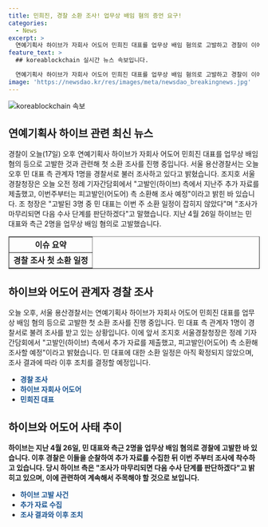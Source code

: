 ```yaml
---
title: 민희진, 경찰 소환 조사! 업무상 배임 혐의 증언 요구!
categories:
  - News
excerpt: >
  연예기획사 하이브가 자회사 어도어 민희진 대표를 업무상 배임 혐의로 고발하고 경찰이 이에 대한 조사를 진행 중입니다. 서울 용산경찰서는 민 대표 측 관계자 1명을 오늘 오후 소환 조사하고, 경찰청은 추가 자료 제출 후 피고발인 소환 예정이라 밝혀졌습니다. 이에 대한 조사가 마무리되면 다음 수사 단계를 판단할 예정입니다. (150자)
feature_text: >
  ## koreablockchain 실시간 뉴스 속보입니다.

  연예기획사 하이브가 자회사 어도어 민희진 대표를 업무상 배임 혐의로 고발하고 경찰이 이에 대한 조사를 진행 중입니다. 서울 용산경찰서는 민 대표 측 관계자 1명을 오늘 오후 소환 조사하고, 경찰청은 추가 자료 제출 후 피고발인 소환 예정이라 밝혀졌습니다. 이에 대한 조사가 마무리되면 다음 수사 단계를 판단할 예정입니다. (150자)
image: 'https://newsdao.kr/res/images/meta/newsdao_breakingnews.jpg'
---
```


<p><img src="https://newsdao.kr/res/images/meta/newsdao_breakingnews.jpg" alt="koreablockchain 속보" /></p>

<h2 data-ke-size="size26">연예기획사 하이브 관련 최신 뉴스</h2>

<p data-ke-size="size16">경찰이 오늘(17일) 오후 연예기획사 하이브가 자회사 어도어 민희진 대표를 업무상 배임 혐의 등으로 고발한 것과 관련해 첫 소환 조사를 진행 중입니다. 서울 용산경찰서는 오늘 오후 민 대표 측 관계자 1명을 경찰서로 불러 조사하고 있다고 밝혔습니다. 조지호 서울경찰청장은 오늘 오전 정례 기자간담회에서 "고발인(하이브) 측에서 지난주 추가 자료를 제출했고, 이번주부터는 피고발인(어도어) 측 소환해 조사 예정"이라고 밝힌 바 있습니다. 조 청장은 "고발된 3명 중 민 대표는 이번 주 소환 일정이 잡히지 않았다"며 "조사가 마무리되면 다음 수사 단계를 판단하겠다"고 말했습니다. 지난 4월 26일 하이브는 민 대표와 측근 2명을 업무상 배임 혐의로 고발했습니다.</p>

<table style="width: 100%;" border="1">
<tbody>
<tr>
<td style="text-align: center; height: 17px;"><b>이슈 요약</b></td>
</tr>
<tr>
<td style="text-align: center; height: 17px;"><b>경찰 조사 첫 소환 일정</b></td>
</tr>
</tbody>
</table>

<h2 data-ke-size="size26">하이브와 어도어 관계자 경찰 조사</h2>

<p data-ke-size="size16">오늘 오후, 서울 용산경찰서는 연예기획사 하이브가 자회사 어도어 민희진 대표를 업무상 배임 혐의 등으로 고발한 첫 소환 조사를 진행 중입니다. 민 대표 측 관계자 1명이 경찰서로 불려 조사를 받고 있는 상황입니다. 이에 앞서 조지호 서울경찰청장은 정례 기자간담회에서 "고발인(하이브) 측에서 추가 자료를 제출했고, 피고발인(어도어) 측 소환해 조사할 예정"이라고 밝혔습니다. 민 대표에 대한 소환 일정은 아직 확정되지 않았으며, 조사 결과에 따라 이후 조치를 결정할 예정입니다.</p>

<ul>
<li><b><span style="color: #1a5490;">경찰 조사</span><b></li>
<li><b><span style="color: #1a5490;">하이브 자회사 어도어</span></b></li>
<li><b><span style="color: #1a5490;">민희진 대표</span></b></li>
</ul>

<h2 data-ke-size="size26">하이브와 어도어 사태 추이</h2>

<p data-ke-size="size16">하이브는 지난 4월 26일, 민 대표와 측근 2명을 업무상 배임 혐의로 경찰에 고발한 바 있습니다. 이후 경찰은 이들을 순찰하여 추가 자료를 수집한 뒤 이번 주부터 조사에 착수하고 있습니다. 당시 하이브 측은 "조사가 마무리되면 다음 수사 단계를 판단하겠다"고 밝히고 있으며, 이에 관련하여 계속해서 주목해야 할 것으로 보입니다.</p>

<ul>
<li><b><span style="color: #1a5490;">하이브 고발 사건</span></b></li>
<li><b><span style="color: #1a5490;">추가 자료 수집</span></b></li>
<li><b><span style="color: #1a5490;">조사 결과와 이후 조치</span></b></li>
</ul>

